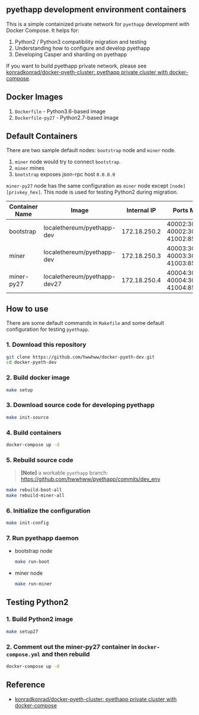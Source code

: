 ## pyethapp development environment containers

This is a simple containized private network for `pyethapp` development with Docker Compose. It helps for:

1. Python2 / Python3 compatibility migration and testing
2. Understanding how to configure and develop pyethapp
3. Developing Casper and sharding on pyethapp

If you want to build pyethapp private network, please see [konradkonrad/docker-pyeth-cluster: pyethapp private cluster with docker-compose](https://github.com/konradkonrad/docker-pyeth-cluster).

## Docker Images
1. `Dockerfile` - Python3.6-based image
2. `Dockerfile-py27` - Python2.7-based image

## Default Containers

There are two sample default nodes: `bootstrap` node and `miner` node.

1. `miner` node would try to connect `bootstrap`.
2. `miner` mines
3. `bootstrap` exposes json-rpc host `0.0.0.0`


`miner-py27` node has the same configuration as `miner` node except `[node][privkey_hex]`. This node is used for testing Python2 during migration.


| Container Name | Image                        | Internal IP  | Ports Mapping                            |
|----------------|------------------------------|--------------|------------------------------------------|
| bootstrap      | localethereum/pyethapp-dev   | 172.18.250.2 | 40002:30303, 40002:30303/udp, 41002:8545 |
| miner          | localethereum/pyethapp-dev   | 172.18.250.3 | 40003:30303, 40003:30303/udp, 41003:8545 |
| miner-py27     | localethereum/pyethapp-dev27 | 172.18.250.4 | 40004:30303, 40004:30303/udp, 41004:8545 |


## How to use

There are some default commands in `Makefile` and some default configuration for testing `pyethapp`.


### 1. Download this repository
```sh
git clone https://github.com/hwwhww/docker-pyeth-dev.git
cd docker-pyeth-dev
```

### 2. Build docker image
```sh
make setup
```

### 3. Download source code for developing pyethapp
```sh
make init-source
```

### 4. Build containers
```sh
docker-compose up -d
```

### 5. Rebuild source code

> **[Note]** a workable `pyethapp` branch: https://github.com/hwwhww/pyethapp/commits/dev_env


```sh
make rebuild-boot-all
make rebuild-miner-all
```

### 6. Initialize the configuration
```sh
make init-config
```

### 7. Run pyethapp daemon
* bootstrap node

    ```sh
    make run-boot
    ```
* miner node

    ```sh
    make run-miner
    ```

## Testing Python2
### 1. Build Python2 image
```sh
make setup27
```

### 2. Comment out the miner-py27 container in `docker-compose.yml` and then rebuild
```sh
docker-compose up -d
```

## Reference
* [konradkonrad/docker-pyeth-cluster: pyethapp private cluster with docker-compose](https://github.com/konradkonrad/docker-pyeth-cluster)
